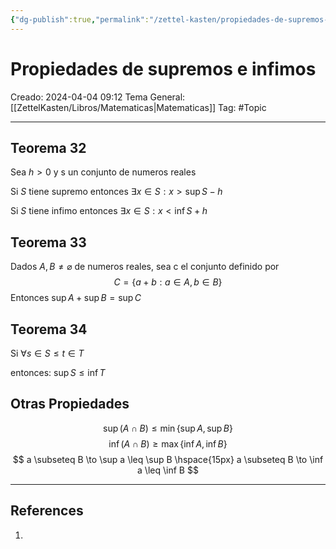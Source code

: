 ```yaml
---
{"dg-publish":true,"permalink":"/zettel-kasten/propiedades-de-supremos-e-infimos/"}
---
```



# Propiedades de supremos e infimos
Creado: 2024-04-04 09:12
Tema General: [[ZettelKasten/Libros/Matematicas\|Matematicas]]
Tag: #Topic


___
## Teorema 32

Sea $h > 0$ y s un conjunto de numeros reales

Si $S$ tiene supremo entonces $\exists x \in S : x > \sup S - h$

Si $S$ tiene infimo entonces $\exists x \in S: x < \inf S + h$

## Teorema 33

Dados $A , B \neq \varnothing$ de numeros reales, sea c el conjunto definido por
$$
C = \{ a+ b: a\in A , b \in B \}
$$
Entonces $\sup A + \sup B = \sup C$

## Teorema 34

Si $\forall s \in S \leq t \in T$

entonces: $\sup S \leq \inf T$

## Otras Propiedades

$$
\sup ( A \cap B) \leq \min\{\sup A , \sup B\}
$$
$$
\inf (A \cap B) \geq \max\{ \inf A , \inf B \}
$$
$$
a \subseteq B \to \sup a \leq \sup B \hspace{15px}
a \subseteq B \to \inf a \leq \inf B
$$
___
## References
1.